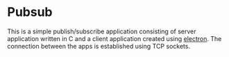 # Pubsub
This is a simple publish/subscribe application consisting of server application written in C and a client application created using [electron](https://electronjs.org/). The connection between the apps is established using TCP sockets. 
